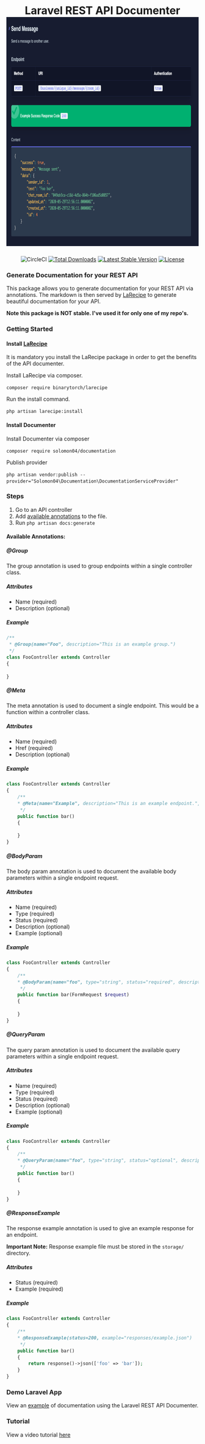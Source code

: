 <h1 align="center">
    Laravel REST API Documenter
    <br>
    <img src="/example.png" alt="example" height="600">
</h1>

<p align="center">
  <img src="https://circleci.com/gh/Solomon04/documentation.svg" alt="CircleCI">
  <a href="https://packagist.org/packages/solomon04/documentation"><img src="https://poser.pugx.org/solomon04/documentation/d/total.svg" alt="Total Downloads"></a>
  <a href="https://packagist.org/packages/solomon04/documentation"><img src="https://poser.pugx.org/solomon04/documentation/v/stable.svg" alt="Latest Stable Version"></a>
  <a href="https://packagist.org/packages/solomon04/documentation"><img src="https://poser.pugx.org/solomon04/documentation/license.svg" alt="License"></a>
</p>

### Generate Documentation for your REST API

This package allows you to generate documentation for your REST API via annotations. The markdown is then served by [LaRecipe](https://larecipe.binarytorch.com.my/) to generate beautiful documentation for your API. 

**Note this package is NOT stable. I've used it for only one of my repo's.** 

### Getting Started

#### Install [LaRecipe](https://larecipe.binarytorch.com.my/)
It is mandatory you install the LaRecipe package in order to get the benefits of the API documenter. 

Install LaRecipe via composer.

`composer require binarytorch/larecipe`

Run the install command.

`php artisan larecipe:install`

#### Install Documenter

Install Documenter via composer

`composer require solomon04/documentation`

Publish provider

`php artisan vendor:publish --provider="Solomon04\Documentation\DocumentationServiceProvider"`


### Steps

1. Go to an API controller
2. Add [available annotations](#available-annotations) to the file. 
3. Run `php artisan docs:generate`


#### Available Annotations:

##### @Group

The group annotation is used to group endpoints within a single controller class. 

##### Attributes
- Name (required)
- Description (optional)

##### Example
```php
/**
 * @Group(name="Foo", description="This is an example group.")
 */
class FooController extends Controller
{

}
```

##### @Meta

The meta annotation is used to document a single endpoint. This would be a function within a controller class. 

##### Attributes
- Name (required)
- Href (required)
- Description (optional)

##### Example
```php
class FooController extends Controller
{
    /**
    * @Meta(name="Example", description="This is an example endpoint.", href="example")
     */
    public function bar()
    {
    
    }
}
```

##### @BodyParam

The body param annotation is used to document the available body parameters within a single endpoint request.

##### Attributes
- Name (required)
- Type (required)
- Status (required)
- Description (optional)
- Example (optional)

##### Example
```php
class FooController extends Controller
{
    /**
    * @BodyParam(name="foo", type="string", status="required", description="An example body paramater", example="bar")
     */
    public function bar(FormRequest $request)
    {
    
    }
}
```

##### @QueryParam

The query param annotation is used to document the available query parameters within a single endpoint request.

##### Attributes
- Name (required)
- Type (required)
- Status (required)
- Description (optional)
- Example (optional)

##### Example
```php
class FooController extends Controller
{
    /**
    * @QueryParam(name="foo", type="string", status="optional", description="An example query paramater", example="bar")
     */
    public function bar()
    {
    
    }
}
```

##### @ResponseExample

The response example annotation is used to give an example response for an endpoint. 

**Important Note:** Response example file must be stored in the `storage/` directory. 

##### Attributes
- Status (required)
- Example (required)

##### Example
```php
class FooController extends Controller
{
    /**
    * @ResponseExample(status=200, example="responses/example.json")
     */
    public function bar()
    {
        return response()->json(['foo' => 'bar']);
    }
}
```

### Demo Laravel App

View an [example](https://github.com/Solomon04/documenter-example) of documentation using the Laravel REST API Documenter. 

### Tutorial 

View a video tutorial [here](https://youtube.com)